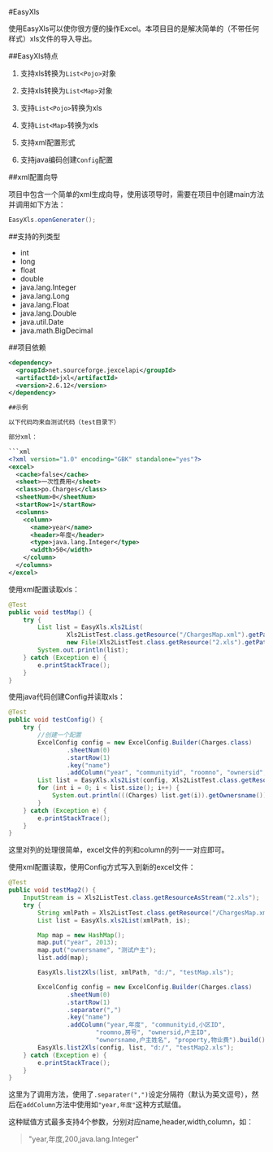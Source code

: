 #EasyXls

使用EasyXls可以使你很方便的操作Excel。本项目目的是解决简单的（不带任何样式）xls文件的导入导出。  

##EasyXls特点

1. 支持xls转换为`List<Pojo>`对象

2. 支持xls转换为`List<Map>`对象

3. 支持`List<Pojo>`转换为xls

4. 支持`List<Map>`转换为xls

5. 支持xml配置形式

6. 支持java编码创建`Config`配置


##xml配置向导

项目中包含一个简单的xml生成向导，使用该项导时，需要在项目中创建main方法并调用如下方法：  

```java
EasyXls.openGenerater();
```

##支持的列类型
 - int
 - long
 - float
 - double
 - java.lang.Integer
 - java.lang.Long
 - java.lang.Float
 - java.lang.Double
 - java.util.Date
 - java.math.BigDecimal

##项目依赖  

```xml
<dependency>
  <groupId>net.sourceforge.jexcelapi</groupId>
  <artifactId>jxl</artifactId>
  <version>2.6.12</version>
</dependency>

##示例

以下代码均来自测试代码（test目录下）  

部分xml：  

```xml
<?xml version="1.0" encoding="GBK" standalone="yes"?>
<excel>
  <cache>false</cache>
  <sheet>一次性费用</sheet>
  <class>po.Charges</class>
  <sheetNum>0</sheetNum>
  <startRow>1</startRow>
  <columns>
    <column>
      <name>year</name>
      <header>年度</header>
      <type>java.lang.Integer</type>
      <width>50</width>
    </column>
  </columns>
</excel>
```

使用xml配置读取xls：  

```java
@Test
public void testMap() {
    try {
        List list = EasyXls.xls2List(
                Xls2ListTest.class.getResource("/ChargesMap.xml").getPath(),
                new File(Xls2ListTest.class.getResource("2.xls").getPath()));
        System.out.println(list);
    } catch (Exception e) {
        e.printStackTrace();
    }
}
```  

使用java代码创建Config并读取xls：  

```java
@Test
public void testConfig() {
    try {
        //创建一个配置
        ExcelConfig config = new ExcelConfig.Builder(Charges.class)
                .sheetNum(0)
                .startRow(1)
                .key("name")
                .addColumn("year", "communityid", "roomno", "ownersid", "ownersname", "property").build();
        List list = EasyXls.xls2List(config, Xls2ListTest.class.getResourceAsStream("2.xls"));
        for (int i = 0; i < list.size(); i++) {
            System.out.println(((Charges) list.get(i)).getOwnersname());
        }
    } catch (Exception e) {
        e.printStackTrace();
    }
}
```

这里对列的处理很简单，excel文件的列和column的列一一对应即可。  

使用xml配置读取，使用Config方式写入到新的excel文件：  

```java
@Test
public void testMap2() {
    InputStream is = Xls2ListTest.class.getResourceAsStream("2.xls");
    try {
        String xmlPath = Xls2ListTest.class.getResource("/ChargesMap.xml").getPath();
        List list = EasyXls.xls2List(xmlPath, is);

        Map map = new HashMap();
        map.put("year", 2013);
        map.put("ownersname", "测试户主");
        list.add(map);

        EasyXls.list2Xls(list, xmlPath, "d:/", "testMap.xls");

        ExcelConfig config = new ExcelConfig.Builder(Charges.class)
                .sheetNum(0)
                .startRow(1)
                .separater(",")
                .key("name")
                .addColumn("year,年度", "communityid,小区ID",
                        "roomno,房号", "ownersid,户主ID",
                        "ownersname,户主姓名", "property,物业费").build();
        EasyXls.list2Xls(config, list, "d:/", "testMap2.xls");
    } catch (Exception e) {
        e.printStackTrace();
    }
}
```  

这里为了调用方法，使用了`.separater(",")`设定分隔符（默认为英文逗号），然后在`addColumn`方法中使用如`"year,年度"`这种方式赋值。  

这种赋值方式最多支持4个参数，分别对应name,header,width,column，如：  

>"year,年度,200,java.lang.Integer"  